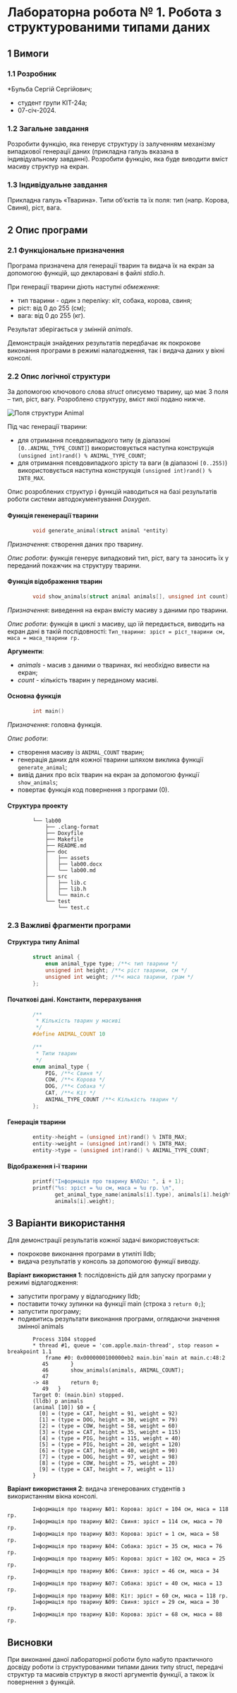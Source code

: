# Лабораторна робота № 1. Робота з структурованими типами даних

## 1 Вимоги

### 1.1 Розробник

*Бульба Сергій Сергійович;
* студент групи КІТ-24а;
* 07-січ-2024.

### 1.2 Загальне завдання

Розробити функцію, яка генерує структуру із залученням механізму випадкової генерації даних (прикладна галузь вказана в індивідуальному завданні). Розробити функцію, яка буде виводити вміст масиву структур на екран.

### 1.3 Індивідуальне завдання

Прикладна галузь «Тварина». Типи об’єктів та їх поля: тип (напр. Корова, Свиня), ріст, вага.

## 2 Опис програми

### 2.1 Функціональне призначення

Програма призначена для генерації тварин та видача їх на екран за допомогою функцій, що декларовані в файлі *stdio.h*. 

При генерації тварини діють наступні *обмеження*:

- тип тварини - один з переліку: кіт, собака, корова, свиня;
- ріст: від 0 до 255 (см);
- вага: від 0 до 255 (кг). 

Результат зберігається у змінній *animals*.

Демонстрація знайдених результатів передбачає як покрокове виконання програми в режимі налагодження, так і видача даних у вікні консолі.

### 2.2 Опис логічної структури

За допомогою ключового слова *struct* описуємо тварину, що має 3 поля – тип, ріст, вагу. Розроблено структуру, вміст якої подано нижче.

![Поля структури Animal](assets/animal-fields.png)

Під час генерації тварини:

- для отримання псевдовипадкого типу (в діапазоні `[0..ANIMAL_TYPE_COUNT]`) використовується наступна конструкція `(unsigned int)rand() % ANIMAL_TYPE_COUNT`;
- для отримання псевдовипадкого зрісту та ваги (в діапазоні `[0..255)`) використовується наступна конструкція `(unsigned int)rand() % INT8_MAX`.

Опис розроблених структур і функцій наводиться на базі результатів роботи системи автодокументування *Doxygen*.

#### Функція гененерації тварини 

```c
		void generate_animal(struct animal *entity)
```

*Призначення*: створення даних про тварину.

*Опис роботи*: функція генерує випадковий тип, ріст, вагу та заносить їх у переданий покажчик на структуру тварини.

#### Функція відображення тварин

```c
		void show_animals(struct animal animals[], unsigned int count)
```

*Призначення*: виведення на екран вмісту масиву з даними про тварини.

*Опис роботи*: функція в циклі з масиву, що їй передається, виводить на екран дані в такій послідовності: `Тип_тварини: зріст = ріст_тварини см, маса = маса_тварини гр.`

**Аргументи**: 

- *animals* - масив з даними о тваринах, які необхідно вивести на екран;
- *count* - кількість тварин у переданому масиві.

#### Основна функція

```c
		int main() 
```

*Призначення*: головна функція.

*Опис роботи*: 

- створення масиву із `ANIMAL_COUNT` тварин;
- генерація даних для кожної тварини шляхом виклика функції `generate_animal`;
- вивід даних про всіх тварин на екран за допомогою функції `show_animals`;
- повертає функція код повернення з програми (0).

#### Структура проекту

```
		└── lab00
		    ├── .clang-format
		    ├── Doxyfile
		    ├── Makefile
		    ├── README.md
		    ├── doc
		    │   ├── assets
		    │   ├── lab00.docx
		    │   └── lab00.md
		    ├── src
		    │   ├── lib.c
		    │   ├── lib.h
		    │   └── main.c
		    └── test
		        └── test.c
```


### 2.3 Важливі фрагменти програми

#### Структура типу Animal

```c
		struct animal {
			enum animal_type type; /**< тип тварини */
			unsigned int height; /**< ріст тварини, см */
			unsigned int weight; /**< маса тварини, грам */
		};
```

#### Початкові дані. Константи, перерахування

```c
		/**
		 * Кількість тварин у масиві
		 */
		#define ANIMAL_COUNT 10

		/**
		 * Типи тварин
		 */
		enum animal_type {
			PIG, /**< Свиня */
			COW, /**< Корова */
			DOG, /**< Собака */
			CAT, /**< Кіт */
			ANIMAL_TYPE_COUNT /**< Кількість тварин */
		};
```

#### Генерація тварини

```c
		entity->height = (unsigned int)rand() % INT8_MAX;
		entity->weight = (unsigned int)rand() % INT8_MAX;
		entity->type = (unsigned int)rand() % ANIMAL_TYPE_COUNT;
```

#### Відображення i-ї тварини

```c
		printf("Інформація про тварину №%02u: ", i + 1);
		printf("%s: зріст = %u см, маса = %u гр. \n",
		       get_animal_type_name(animals[i].type), animals[i].height,
		       animals[i].weight);
```

## 3 Варіанти використання

Для демонстрації результатів кожної задачі використовується:

- покрокове виконання програми в утиліті lldb;
- видача результатів у консоль за допомогою функції виводу.

**Варіант використання 1**: послідовність дій для запуску програми у режимі відлагодження:

- запустити програму у відлагоднику lldb;
- поставити точку зупинки на функції main (строка з `return 0;`);
- запустити програму;
- подивитись результати виконання програми, оглядаючи значення змінної animals

```
		Process 3104 stopped
		* thread #1, queue = 'com.apple.main-thread', stop reason = breakpoint 1.1
		    frame #0: 0x0000000100000eb2 main.bin`main at main.c:48:2
		   45  		}
		   46  		show_animals(animals, ANIMAL_COUNT);
		   47  	
		-> 48  		return 0;
		   49  	}
		Target 0: (main.bin) stopped.
		(lldb) p animals
		(animal [10]) $0 = {
		  [0] = (type = CAT, height = 91, weight = 92)
		  [1] = (type = DOG, height = 30, weight = 79)
		  [2] = (type = COW, height = 58, weight = 60)
		  [3] = (type = CAT, height = 35, weight = 115)
		  [4] = (type = PIG, height = 115, weight = 40)
		  [5] = (type = PIG, height = 20, weight = 120)
		  [6] = (type = CAT, height = 40, weight = 90)
		  [7] = (type = DOG, height = 97, weight = 98)
		  [8] = (type = COW, height = 75, weight = 20)
		  [9] = (type = CAT, height = 7, weight = 11)
		}
```


**Варіант використання 2**: видача згенерованих студентів з використанням вікна консолі.

```
		Інформація про тварину №01: Корова: зріст = 104 см, маса = 118 гр. 
		Інформація про тварину №02: Свиня: зріст = 114 см, маса = 70 гр. 
		Інформація про тварину №03: Корова: зріст = 1 см, маса = 58 гр. 
		Інформація про тварину №04: Собака: зріст = 35 см, маса = 76 гр. 
		Інформація про тварину №05: Корова: зріст = 102 см, маса = 25 гр. 
		Інформація про тварину №06: Свиня: зріст = 46 см, маса = 34 гр. 
		Інформація про тварину №07: Собака: зріст = 40 см, маса = 13 гр. 
		Інформація про тварину №08: Кіт: зріст = 60 см, маса = 118 гр. 
		Інформація про тварину №09: Свиня: зріст = 29 см, маса = 30 гр. 
		Інформація про тварину №10: Корова: зріст = 68 см, маса = 88 гр.
```

## Висновки

При виконанні даної лабораторної роботи було набуто практичного досвіду роботи із структурованими типами даних типу struct, передачі структур та масивів структур в якості аргументів функції, а також їх повернення з функцій.
